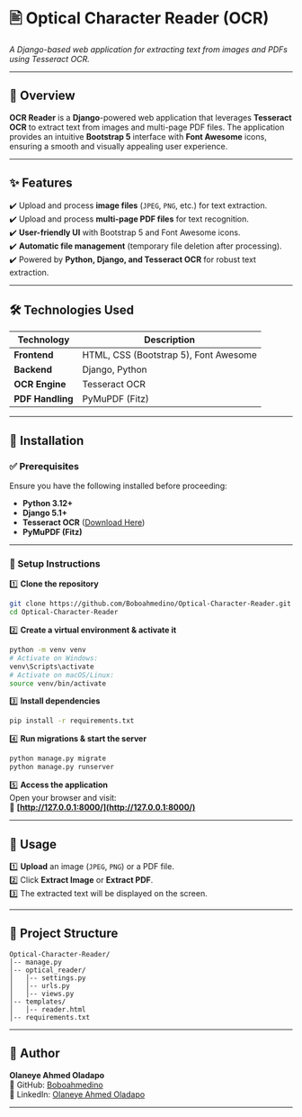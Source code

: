 # 🖹 Optical Character Reader (OCR)  
_A Django-based web application for extracting text from images and PDFs using Tesseract OCR._

---

## 🚀 Overview  
**OCR Reader** is a **Django**-powered web application that leverages **Tesseract OCR** to extract text from images and multi-page PDF files. The application provides an intuitive **Bootstrap 5** interface with **Font Awesome** icons, ensuring a smooth and visually appealing user experience.

---

## ✨ Features  
✔️ Upload and process **image files** (`JPEG`, `PNG`, etc.) for text extraction.  
✔️ Upload and process **multi-page PDF files** for text recognition.  
✔️ **User-friendly UI** with Bootstrap 5 and Font Awesome icons.  
✔️ **Automatic file management** (temporary file deletion after processing).  
✔️ Powered by **Python, Django, and Tesseract OCR** for robust text extraction.  

---

## 🛠️ Technologies Used  
| **Technology**   | **Description** |
|-----------------|---------------|
| **Frontend**   | HTML, CSS (Bootstrap 5), Font Awesome |
| **Backend**    | Django, Python |
| **OCR Engine** | Tesseract OCR |
| **PDF Handling** | PyMuPDF (Fitz) |

---

## 🔧 Installation  

### ✅ Prerequisites  
Ensure you have the following installed before proceeding:  
- **Python 3.12+**  
- **Django 5.1+**  
- **Tesseract OCR** ([Download Here](https://github.com/UB-Mannheim/tesseract/wiki))  
- **PyMuPDF (Fitz)**  

---

### 📌 Setup Instructions  

1️⃣ **Clone the repository**  
```sh
git clone https://github.com/Boboahmedino/Optical-Character-Reader.git
cd Optical-Character-Reader
```

2️⃣ **Create a virtual environment & activate it**  
```sh
python -m venv venv
# Activate on Windows:
venv\Scripts\activate
# Activate on macOS/Linux:
source venv/bin/activate
```

3️⃣ **Install dependencies**  
```sh
pip install -r requirements.txt
```

4️⃣ **Run migrations & start the server**  
```sh
python manage.py migrate
python manage.py runserver
```

5️⃣ **Access the application**  
Open your browser and visit:  
🔗 **[http://127.0.0.1:8000/](http://127.0.0.1:8000/)**  

---

## 🎯 Usage  

1️⃣ **Upload** an image (`JPEG`, `PNG`) or a PDF file.  
2️⃣ Click **Extract Image** or **Extract PDF**.  
3️⃣ The extracted text will be displayed on the screen.  

---

## 📁 Project Structure  
```plaintext
Optical-Character-Reader/
│-- manage.py
│-- optical_reader/
│   │-- settings.py
│   │-- urls.py
│   │-- views.py
│-- templates/
│   │-- reader.html
│-- requirements.txt
```

---

## 👤 Author  
**Olaneye Ahmed Oladapo**  
🔗 GitHub: [Boboahmedino](https://github.com/Boboahmedino)  
🔗 LinkedIn: [Olaneye Ahmed Oladapo](https://www.linkedin.com/in/olaneye/)  

---
